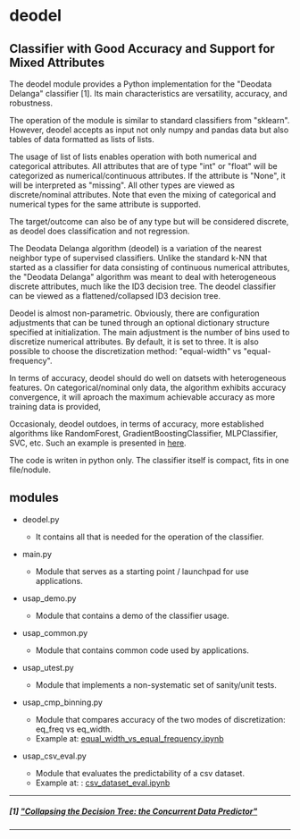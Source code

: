 
# deodel 

## Classifier with Good Accuracy and Support for Mixed Attributes

The deodel module provides a Python implementation for the "Deodata Delanga" classifier [1]. Its main characteristics are versatility, accuracy, and robustness.

The operation of the module is similar to standard classifiers from "sklearn". However, deodel accepts as input not only numpy and pandas data but also tables of data formatted as lists of lists.

The usage of list of lists enables operation with both numerical and categorical attributes. All attributes that are of type "int" or "float" will be categorized as numerical/continuous attributes. If the attribute is "None", it will be interpreted as "missing". All other types are viewed as discrete/nominal attributes.
Note that even the mixing of categorical and numerical types for the same attribute is supported.

The target/outcome can also be of any type but will be considered discrete, as deodel does classification and not regression.

The Deodata Delanga algorithm (deodel) is a variation of the nearest neighbor type of supervised classifiers. Unlike the standard k-NN that started as a classifier for data consisting of continuous numerical attributes, the "Deodata Delanga" algorithm was meant to deal with heterogeneous discrete attributes, much like the ID3 decision tree. The deodel classifier can be viewed as a flattened/collapsed ID3 decision tree.

Deodel is almost non-parametric. Obviously, there are configuration adjustments that can be tuned through an optional dictionary structure specified at initialization. The main adjustment is the number of bins used to discretize numerical attributes. By default, it is set to three. It is also possible to choose the discretization method: "equal-width" vs "equal-frequency".

In terms of accuracy, deodel should do well on datsets with heterogeneous features. On categorical/nominal only data, the algorithm exhibits accuracy convergence, it will aproach the maximum achievable accuracy as more training data is provided,

Occasionaly, deodel outdoes, in terms of accuracy, more established algorithms like RandomForest, GradientBoostingClassifier, MLPClassifier, SVC, etc. Such an example is presented in [here](https://github.com/c4pub/misc/blob/main/notebooks/deodel_vs_sklearn_on_titanic.ipynb).

The code is writen in python only. The classifier itself is compact, fits in one file/nodule.


## modules

  * deodel.py
    - It contains all that is needed for the operation of the classifier.

  * main.py
    - Module that serves as a starting point / launchpad for use applications.

  * usap_demo.py
    - Module that contains a demo of the classifier usage.

  * usap_common.py
    - Module that contains common code used by applications.

  * usap_utest.py
    - Module that implements a non-systematic set of sanity/unit tests.

  * usap_cmp_binning.py
    - Module that compares accuracy of the two modes of discretization: eq_freq vs eq_width.
    - Example at: [equal_width_vs_equal_frequency.ipynb](https://github.com/c4pub/misc/blob/main/notebooks/equal_width_vs_equal_frequency.ipynb)

  * usap_csv_eval.py
    - Module that evaluates the predictability of a csv dataset.
    - Example at: : [csv_dataset_eval.ipynb](https://github.com/c4pub/misc/blob/main/notebooks/csv_dataset_eval.ipynb)

---
##### [1] ["Collapsing the Decision Tree: the Concurrent Data Predictor"](https://doi.org/10.13140/RG.2.2.33413.06880)
---
